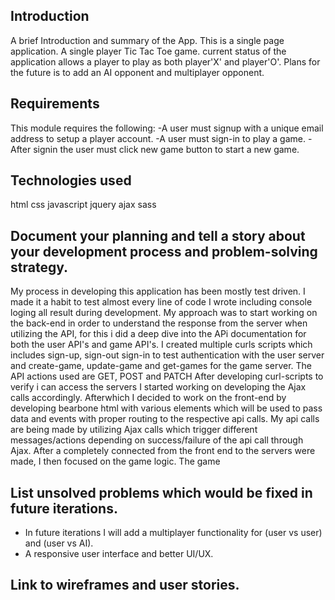 ## Introduction

A brief Introduction and summary of the App.
This is a single page application. A single player Tic Tac Toe game. current status of the application allows a player to play as both player'X' and player'O'. Plans for the future is to add an AI opponent and multiplayer opponent.

## Requirements

This module requires the following:
-A user must signup with a unique email address to setup a player account.
-A user must sign-in to play a game.
-After signin the user must click new game button to start a new game.



## Technologies used
  html
  css
  javascript
  jquery
  ajax
  sass

## Document your planning and tell a story about your development process and problem-solving strategy.
  My process in developing this application has been mostly test driven. I made it a habit to test almost every line of code I wrote including console loging all result during development.
  My approach was to start working on the back-end in order to understand the response from the server when utilizing the API, for this i did a deep dive into the APi documentation for both the user API's and game API's.
  I created multiple curls scripts which includes sign-up, sign-out sign-in  to test authentication with the user server and create-game, update-game and get-games for the game server. The API actions used are GET, POST and PATCH
  After developing curl-scripts to verify i can access the servers I started working on developing the Ajax calls accordingly.
  Afterwhich I decided to work on the front-end by developing bearbone html with various elements which will be used to pass data and events with proper routing to the respective api calls. My api calls are being made by utilizing Ajax calls which trigger different messages/actions depending on success/failure of the api call through Ajax. After a completely connected from the front end to the servers were made, I then focused on the game logic.
  The game


## List unsolved problems which would be fixed in future iterations.
  - In future iterations I will add a multiplayer functionality for (user vs user) and (user vs AI).
  - A responsive user interface and better UI/UX.

## Link to wireframes and user stories.
  
